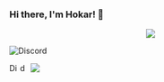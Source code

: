 
### Hi there, I'm Hokar! 👋
<p align="center"> <img src="https://komarev.com/ghpvc/?username=devhokar-ops-cyber" /> </p>

![Discord](https://discord.c99.nl/widget/theme-3/725407103916703755.png)

<a href="https://discord.gg/XV859uRsKx">
  <img align="left" alt="Discord Server" width="16px" src="https://cdn.jsdelivr.net/npm/simple-icons@v3/icons/discord.svg" />
</a>
 <a href="https://github.com/devhokar">
  <img align="left" alt="devhokar Github's" width="16px" src="https://cdn.jsdelivr.net/npm/simple-icons@v3/icons/github.svg" />
</a>







 

<img align="left" src="https://github-readme-stats.vercel.app/api?username=devhokar&show_icons=true&hide_border=true&theme=tokyonight">

